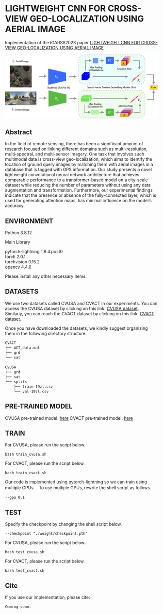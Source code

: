 # LIGHTWEIGHT CNN FOR CROSS-VIEW GEO-LOCALIZATION USING AERIAL IMAGE

Implementation of the IGARSS2023 paper [LIGHTWEIGHT CNN FOR CROSS-VIEW GEO-LOCALIZATION USING AERIAL IMAGE]()

<img src="image/model.png" alt="model">

## Abstract

In the field of remote sensing, there has been a significant amount of research focused on linking different domains such as multi-resolution, multi-spectral, and multi-sensor imagery. One task that involves such multimodal data is cross-view geo-localization, which aims to identify the location of ground query images by matching them with aerial images in a database that is tagged with GPS information. Our study presents a novel lightweight convolutional neural network architecture that achieves comparable performance to a transformer-based model on a city-scale dataset while reducing the number of parameters without using any data augmentation and transformation. Furthermore, our experimental findings indicate that the presence or absence of the fully-connected layer, which is used for generating attention maps, has minimal influence on the model’s accuracy.

## ENVIRONMENT
Python 3.8.12

Main Library

pytorch-lightning        1.8.4.post0 <br>
torch                    2.0.1 <br>
torchvision              0.15.2 <br>
opencv                    4.4.0 <br>

Please install any other necessary items.

## DATASETS

We use two datasets called CVUSA and CVACT in our experiments. You can access the CVUSA dataset by clicking on this link: [CVUSA dataset](https://mvrl.cse.wustl.edu/datasets/cvusa/). Similarly, you can reach the CVACT dataset by clicking on this link: [CVACT dataset](https://github.com/Liumouliu/OriCNN).

Once you have downloaded the datasets, we kindly suggest organizing them in the following directory structure.
```
CVACT
├── ACT_data.mat
├── grd
└── sat

CVUSA
├── grd
├── sat
└── splits
    ├── train-19zl.csv
    └── val-19zl.csv
```

## PRE-TRAINED MODEL

CVUSA pre-trained model: [here](https://drive.google.com/file/d/1np4jkdDCddwjVZxBMJPi9WYAgDqEhu-K/view?usp=drive_link)
CVACT pre-trained model: [here](https://drive.google.com/file/d/1QrsggSbTczECG39S8EfCR9XsmdjEJ9e8/view?usp=drive_link)

## TRAIN
For CVUSA, please run the script below.
```
bash train_cvusa.sh
```
For CVACT, please run the script below.
```
bash train_cvact.sh
```

Our code is implemented using pytorch-lightning so we can train using multiple GPUs.　To use multiple GPUs, rewrite the shell script as follows.
```
--gpu 0,1
```

## TEST
Specify the checkpoint by changing the shell script below.
```
--checkpoint "./weight/checkpoint.pth"
```


For CVUSA, please run the script below.
```
bash test_cvusa.sh
```
For CVACT, please run the script below.
```
bash test_cvact.sh
```

## Cite
If you use our implementation, please cite:
```
Coming soon.
```
